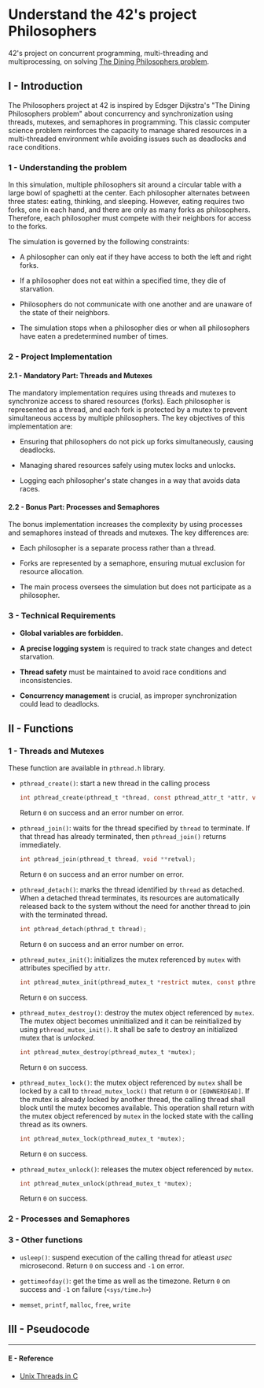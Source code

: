 # Understand the 42's project Philosophers
42's project on concurrent programming, multi-threading and multiprocessing, on solving [The Dining Philosophers problem](https://en.wikipedia.org/wiki/Dining_philosophers_problem).



## I - Introduction


The Philosophers project at 42 is inspired by Edsger Dijkstra's "The Dining Philosophers problem" about concurrency and synchronization using threads, mutexes, and semaphores in programming. This classic computer science problem reinforces the capacity to manage shared resources in a multi-threaded environment while avoiding issues such as deadlocks and race conditions.


### 1 - Understanding the problem

In this simulation, multiple philosophers sit around a circular table with a large bowl of spaghetti at the center. Each philosopher alternates between three states: eating, thinking, and sleeping. However, eating requires two forks, one in each hand, and there are only as many forks as philosophers. Therefore, each philosopher must compete with their neighbors for access to the forks.

The simulation is governed by the following constraints:

- A philosopher can only eat if they have access to both the left and right forks.

- If a philosopher does not eat within a specified time, they die of starvation.

- Philosophers do not communicate with one another and are unaware of the state of their neighbors.

- The simulation stops when a philosopher dies or when all philosophers have eaten a predetermined number of times.

### 2 - Project Implementation

#### 2.1 - Mandatory Part: Threads and Mutexes

The mandatory implementation requires using threads and mutexes to synchronize access to shared resources (forks). Each philosopher is represented as a thread, and each fork is protected by a mutex to prevent simultaneous access by multiple philosophers. The key objectives of this implementation are:

- Ensuring that philosophers do not pick up forks simultaneously, causing deadlocks.

- Managing shared resources safely using mutex locks and unlocks.

- Logging each philosopher's state changes in a way that avoids data races.


#### 2.2 - Bonus Part: Processes and Semaphores

The bonus implementation increases the complexity by using processes and semaphores instead of threads and mutexes. The key differences are:

- Each philosopher is a separate process rather than a thread.

- Forks are represented by a semaphore, ensuring mutual exclusion for resource allocation.

- The main process oversees the simulation but does not participate as a philosopher.


### 3 - Technical Requirements

- **Global variables are forbidden.**

- **A precise logging system** is required to track state changes and detect starvation.

- **Thread safety** must be maintained to avoid race conditions and inconsistencies.

- **Concurrency management** is crucial, as improper synchronization could lead to deadlocks.


## II - Functions

### 1 - Threads and Mutexes

These function are available in `pthread.h` library.

- `pthread_create()`: start a new thread in the calling process
	```c
	int pthread_create(pthread_t *thread, const pthread_attr_t *attr, void *(*start_routine) (void *), void *arg);
	```
	Return `0` on success and an error number on error.

- `pthread_join()`: waits for the thread specified by `thread` to terminate. If that thread has already terminated, then `pthread_join()` returns immediately.

	```c
	int pthread_join(pthread_t thread, void **retval);
	```
	Return `0` on success and an error number on error.

- `pthread_detach()`: marks the thread identified by `thread` as detached. When a detached thread terminates, its resources are automatically released back to the system without the need for another thread to join with the terminated thread.
	```c
	int pthread_detach(pthrad_t thread);
	```
	Return `0` on success and an error number on error.

- `pthread_mutex_init()`: initializes the mutex referenced by `mutex` with attributes specified by `attr`.
	```c
	int pthread_mutex_init(pthread_mutex_t *restrict mutex, const pthread_mutexattr_t *restrict attr);
	```
	Return `0` on success.

- `pthread_mutex_destroy()`: destroy the mutex object referenced by `mutex`. The mutex object becomes uninitialized and it can be reinitialized by using `pthread_mutex_init()`. It shall be safe to destroy an initialized mutex that is *unlocked*.
	```c
	int pthread_mutex_destroy(pthread_mutex_t *mutex);
	```
	Return `0` on success.

- `pthread_mutex_lock()`: the mutex object referenced by `mutex` shall be locked by a call to `thread_mutex_lock()` that return `0` or `[EOWNERDEAD]`. If the mutex is already locked by another thread, the calling thread shall block until the mutex becomes available. This operation shall return with the mutex object referenced by `mutex` in the locked state with the calling thread as its owners.
	```c
	int pthread_mutex_lock(pthread_mutex_t *mutex);
	```
	Return `0` on success.

- `pthread_mutex_unlock()`: releases the mutex object referenced by `mutex`.
	```c
	int pthread_mutex_unlock(pthread_mutex_t *mutex);
	```
	Return `0` on success.


### 2 - Processes and Semaphores



### 3 - Other functions

- `usleep()`: suspend execution of the calling thread for atleast *usec* microsecond. Return `0` on success and `-1` on error.

- `gettimeofday()`: get the time as well as the timezone. Return `0` on success and `-1` on failure (`<sys/time.h>`)

- `memset`, `printf`, `malloc`, `free`, `write`


## III - Pseudocode


 










 ---

 #### E - Reference
 - [Unix Threads in C](https://www.youtube.com/playlist?list=PLfqABt5AS4FmuQf70psXrsMLEDQXNkLq2)

